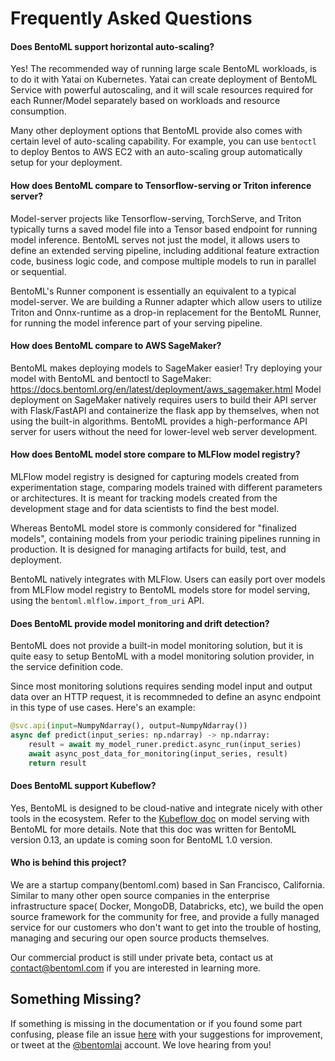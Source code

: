 Frequently Asked Questions
==========================


#### Does BentoML support horizontal auto-scaling?

Yes! The recommended way of running large scale BentoML workloads, is to do it with 
Yatai on Kubernetes. Yatai can create deployment of BentoML Service with powerful 
autoscaling, and it will scale resources required for each Runner/Model separately based
on workloads and resource consumption.

Many other deployment options that BentoML provide also comes with certain level of 
auto-scaling capability. For example, you can use `bentoctl` to deploy Bentos to AWS EC2
with an auto-scaling group automatically setup for your deployment.

#### How does BentoML compare to Tensorflow-serving or Triton inference server?

Model-server projects like Tensorflow-serving, TorchServe, and Triton typically turns a 
saved model file into a Tensor based endpoint for running model inference. BentoML 
serves not just the model, it allows users to define an extended serving pipeline, 
including additional feature extraction code, business logic code, and compose multiple 
models to run in parallel or sequential.

BentoML's Runner component is essentially an equivalent to a typical model-server. We 
are building a Runner adapter which allow users to utilize Triton and Onnx-runtime as
a drop-in replacement for the BentoML Runner, for running the model inference part of
your serving pipeline.

#### How does BentoML compare to AWS SageMaker?

BentoML makes deploying models to SageMaker easier! Try deploying your model with 
BentoML and bentoctl to SageMaker: https://docs.bentoml.org/en/latest/deployment/aws_sagemaker.html
Model deployment on SageMaker natively requires users to build their API server with 
Flask/FastAPI and containerize the flask app by themselves, when not using the built-in 
algorithms. BentoML provides a high-performance API server for users without the need 
for lower-level web server development.

#### How does BentoML model store compare to MLFlow model registry?

MLFlow model registry is designed for capturing models created from experimentation 
stage, comparing models trained with different parameters or architectures. It is meant 
for tracking models created from the development stage and for data scientists to find 
the best model.

Whereas BentoML model store is commonly considered for "finalized models", containing 
models from your periodic training pipelines running in production. It is designed for 
managing artifacts for build, test, and deployment.

BentoML natively integrates with MLFlow. Users can easily port over models from MLFlow
model registry to BentoML models store for model serving, using the 
`bentoml.mlflow.import_from_uri` API.


#### Does BentoML provide model monitoring and drift detection?

BentoML does not provide a built-in model monitoring solution, but it is quite easy to
setup BentoML with a model monitoring solution provider, in the service definition code.

Since most monitoring solutions requires sending model input and output data over an 
HTTP request, it is recommneded to define an async endpoint in this type of use cases.
Here's an example:

```python
@svc.api(input=NumpyNdarray(), output=NumpyNdarray())
async def predict(input_series: np.ndarray) -> np.ndarray:
    result = await my_model_runer.predict.async_run(input_series)
    await async_post_data_for_monitoring(input_series, result)
    return result
```

#### Does BentoML support Kubeflow?

Yes, BentoML is designed to be cloud-native and integrate nicely with other tools in the
ecosystem. Refer to the [Kubeflow doc](https://www.kubeflow.org/docs/external-add-ons/serving/bentoml/)
on model serving with BentoML for more details. Note that this doc was written for 
BentoML version 0.13, an update is coming soon for BentoML 1.0 version.


#### Who is behind this project?

We are a startup company(bentoml.com) based in San Francisco, California.
Similar to many other open source companies in the enterprise infrastructure space(
Docker, MongoDB, Databricks, etc), we build the open source framework for the community 
for free, and provide a fully managed service for our customers who don't want to
get into the trouble of hosting, managing and securing our open source products 
themselves.

Our commercial product is still under private beta, contact us at contact@bentoml.com if 
you are interested in learning more.


Something Missing?
------------------

If something is missing in the documentation or if you found some part confusing, please 
file an issue [here](https://github.com/bentoml/BentoML/issues/new/choose) with your 
suggestions for improvement, or tweet at the [@bentomlai](http://twitter.com/bentomlai)
account. We love hearing from you!

